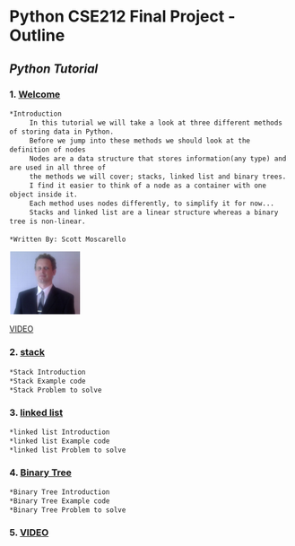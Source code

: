 <!--- 👋 Hi, I’m @moscarelloscott
- 👀 I’m interested in ...
- 🌱 I’m currently learning ...
- 💞️ I’m looking to collaborate on ...
- 📫 How to reach me ...


moscarelloscott/moscarelloscott is a ✨ special ✨ repository because its `README.md` (this file) appears on your GitHub profile.
You can click the Preview link to take a look at your changes.
--->
# Python CSE212 Final Project - Outline 
## *Python Tutorial*

### 1. [Welcome](https://github.com/moscarelloscott/moscarelloscott/blob/main/CSE212.md)
    *Introduction
         In this tutorial we will take a look at three different methods of storing data in Python.
         Before we jump into these methods we should look at the definition of nodes
         Nodes are a data structure that stores information(any type) and are used in all three of 
         the methods we will cover; stacks, linked list and binary trees. 
         I find it easier to think of a node as a container with one object inside it.
         Each method uses nodes differently, to simplify it for now...
         Stacks and linked list are a linear structure whereas a binary tree is non-linear.
         
    *Written By: Scott Moscarello
  <img src="images/me2.png" width="25%" height="25%">
  
  [VIDEO]([https://moscarelloscott.github.io/project/index.html](https://www.youtube.com/watch?v=Rye6C-o5eFU))
        
### 2. [stack](https://github.com/moscarelloscott/moscarelloscott/blob/main/stack.md)
    *Stack Introduction
    *Stack Example code
    *Stack Problem to solve

### 3. [linked list](https://github.com/moscarelloscott/moscarelloscott/blob/main/linkedlist.md)
    *linked list Introduction
    *linked list Example code
    *linked list Problem to solve

### 4. [Binary Tree](https://github.com/moscarelloscott/moscarelloscott/blob/main/binarytree.md)
    *Binary Tree Introduction
    *Binary Tree Example code
    *Binary Tree Problem to solve

### 5. [VIDEO](404)
